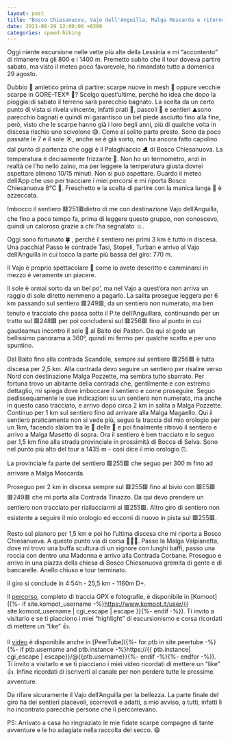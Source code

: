 ```yaml
---
layout: post
title: "Bosco Chiesanuova, Vajo dell'Anguilla, Malga Moscarda e ritorno"
date: 2021-08-29 12:00:00 +0200
categories: speed-hiking
---
```


Oggi niente escursione nelle vette più alte della Lessinia e mi “accontento” di rimanere tra gli 800 e i 1400 m. Premetto subito che il tour doveva partire sabato, ma visto il meteo poco favorevole, ho rimandato tutto a domenica 29 agosto.

Dubbio 🤨 amletico prima di partire: scarpe nuove in mesh 👟 oppure vecchie scarpe in GORE-TEX® 👟? Scelgo quest’ultime, perché ho idea che dopo la pioggia💧di sabato il terreno sarà parecchio bagnato. La scelta da un certo punto di vista si rivela vincente, infatti prati 🌱, pascoli 🐄 e sentieri ⛰sono parecchio bagnati e quindi mi garantisco un bel piede asciutto fino alla fine, però, visto che le scarpe hanno già i loro begli anni, più di qualche volta in discesa rischio uno scivolone 😅. 
Come al solito parto presto. Sono da poco passate le 7 e il sole ☀️, anche se è già sorto, non ha ancora fatto capolino dal punto di partenza che oggi è il Palaghiaccio ⛸ di Bosco Chiesanuova. La temperatura è decisamente frizzante 🍾. Non ho un termometro, anzi in realtà ce l’ho nello zaino, ma per leggere la temperatura giusta dovrei aspettare almeno 10/15 minuti. Non si può aspettare. Guardo il meteo dell’App che uso per tracciare i miei percorsi e mi riporta Bosco Chiesanuova 8℃ 🥶. Freschetto e la scelta di partire con la manica lunga 🧥 è azzeccata. 

Imbocco il sentiero 🟥251🟥dietro di me con destinazione Vajo dell’Anguilla, che fino a poco tempo fa, prima di leggere questo gruppo, non conoscevo, quindi un caloroso grazie a chi l’ha segnalato ☺️.

Oggi sono fortunato 🍀 , perché il sentiero nei primi 3 km è tutto in discesa. Una pacchia! Passo le contrade Tasi, Stopeli, Turban e arrivo al Vajo dell’Anguilla in cui tocco la parte più bassa del giro: 770 m.

Il Vajo è proprio spettacolare 🤩 come lo avete descritto e camminarci in mezzo è veramente un piacere. 

Il sole è ormai sorto da un bel po’, ma nel Vajo a quest’ora non arriva un raggio di sole diretto nemmeno a pagarlo. La salita prosegue leggera per 6 km passando sul sentiero 🟥249🟥, da un sentiero non numerato, ma ben tenuto e tracciato che passa sotto il P.te dell’Anguillara, continuando per un tratto sul 🟥248🟥 per poi concludersi sul 🟥256🟥 fino al punto in cui gaudeamus incontro il sole 🔆 al Baito dei Pastori. Da qui si gode un bellissimo panorama a 360°, quindi mi fermo per qualche scatto e per uno spuntino. 

Dal Baito fino alla contrada Scandole, sempre sul sentiero 🟥256🟥 è tutta discesa per 2,5 km. Alla contrada devo seguire un sentiero per risalire verso Nord con destinazione Malga Pozzette, ma sembra tutto sbarrato. Per fortuna trovo un abitante della contrada che, gentilmente e con estremo dettaglio, mi spiega dove imboccare il sentiero e come proseguire. Seguo pedissequamente le sue indicazioni su un sentiero non numerato, ma anche in questo caso tracciato, e arrivo dopo circa 2 km in salita a Malga Pozzette. Continuo per 1 km sul sentiero fino ad arrivare alla Malga Magaello. Qui il sentiero praticamente non si vede più, seguo la traccia del mio orologio per un 1km, facendo slalom tra le 💩 delle 🐄 e poi finalmente ritrovo il sentiero e arrivo a Malga Masetto di sopra. Ora il sentiero è ben tracciato e lo seguo per 1,5 km fino alla strada provinciale in prossimità di Bocca di Selva. Sono nel punto più alto del tour a 1435 m - così dice il mio orologio ⏰.

La provinciale fa parte del sentiero 🟥255🟥 che seguo per 300 m fino ad arrivare a Malga Moscarda.

Proseguo per 2 km in discesa sempre sul 🟥255🟥 fino al bivio con 🟥E5🟥 🟥249🟥 che mi porta alla Contrada Tinazzo. Da qui devo prendere un sentiero non tracciato per riallacciarmi al 🟥255🟥. Altro giro di sentiero non esistente a seguire il mio orologio ed eccomi di nuovo in pista sul 🟥255🟥.

Resto sul pianoro per 1,5 km e poi ho l’ultima discesa che mi riporta a Bosco Chiesanuova. A questo punto via di corsa 🏃🏻‍♂️. Passo la Malga Valpianetta, dove mi trovo una buffa scultura di un signore con lunghi baffi, passo una roccia con dentro una Madonna e arrivo alla Contrada Corbane. Proseguo e arrivo in una piazza della chiesa di Bosco Chiesanuova gremita di gente e di bancarelle. Anello chiuso e tour terminato.

Il giro si conclude in 4:54h - 25,5 km - 1160m D+.

Il [percorso][percorso], completo di traccia GPX e fotografie, è disponibile in [Komoot]({%- if site.komoot_username -%}https://www.komoot.it/user/{{ site.komoot_username | cgi_escape | escape }}{%- endif -%}). Ti invito a visitarlo e se ti piacciono i miei “highlight” di escursionismo e corsa ricordati di mettere un “like” 👍.

Il [video][video] è disponibile anche in [PeerTube]({%- for ptb in site.peertube -%}{%- if ptb.username and ptb.instance -%}https://{{ ptb.instance| cgi_escape | escape}}/@{{ptb.username}}{%- endif -%}{%- endfor -%}). Ti invito a visitarlo e se ti piacciano i miei video ricordati di mettere un “like” 👍. Infine ricordati di iscriverti al canale per non perdere tutte le prossime avventure.

[percorso]: https://www.komoot.it/tour/470237364?ref=wtd
[video]: https://peertube.uno/w/oFbL8yD5STnt7KLYu2wMj7

Da rifare sicuramente il Vajo dell’Anguilla per la bellezza. La parte finale del giro ha dei sentieri piacevoli, scorrevoli e adatti, a mio avviso, a tutti, infatti lì ho incontrato parecchie persone che li percorrevano.

PS: Arrivato a casa ho ringraziato le mie fidate scarpe compagne di tante avventure e le ho adagiate nella raccolta del secco. 😄
